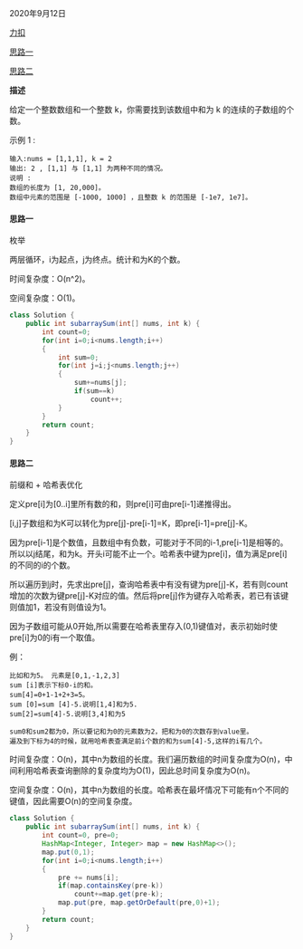 2020年9月12日

[力扣](https://leetcode-cn.com/problems/subarray-sum-equals-k/submissions/)

[思路一](#思路一)

[思路二](#思路二)

**描述**

给定一个整数数组和一个整数 k，你需要找到该数组中和为 k 的连续的子数组的个数。

示例 1 :
```
输入:nums = [1,1,1], k = 2
输出: 2 , [1,1] 与 [1,1] 为两种不同的情况。
说明 :
数组的长度为 [1, 20,000]。
数组中元素的范围是 [-1000, 1000] ，且整数 k 的范围是 [-1e7, 1e7]。
```

#### 思路一

枚举

两层循环，i为起点，j为终点。统计和为K的个数。

时间复杂度：O(n^2)。

空间复杂度：O(1)。
```java
class Solution {
    public int subarraySum(int[] nums, int k) {
        int count=0;
        for(int i=0;i<nums.length;i++)
        {
            int sum=0;
            for(int j=i;j<nums.length;j++)
            {
                sum+=nums[j];
                if(sum==k)
                    count++;
            }
        }
        return count;
    }
}
```

#### 思路二

前缀和 + 哈希表优化

定义pre[i]为[0..i]里所有数的和，则pre[i]可由pre[i-1]递推得出。

[i,j]子数组和为K可以转化为pre[j]-pre[i-1]=K，即pre[i-1]=pre[j]-K。

因为pre[i-1]是个数值，且数组中有负数，可能对于不同的i-1,pre[i-1]是相等的。所以以j结尾，和为k。开头i可能不止一个。哈希表中键为pre[i]，值为满足pre[i]的不同的i的个数。

所以遍历到j时，先求出pre[j]，查询哈希表中有没有键为pre[j]-K，若有则count增加的次数为键pre[j]-K对应的值。然后将pre[j]作为键存入哈希表，若已有该键则值加1，若没有则值设为1。

因为子数组可能从0开始,所以需要在哈希表里存入(0,1)键值对，表示初始时使pre[i]为0的i有一个取值。

例：
```
比如和为5。 元素是[0,1,-1,2,3]
sum [i]表示下标0-i的和。
sum[4]=0+1-1+2+3=5。
sum [0]=sum [4]-5.说明[1,4]和为5.
sum[2]=sum[4]-5.说明[3,4]和为5

sum0和sum2都为0，所以要记和为0的元素数为2，把和为0的次数存到value里。
遍及到下标为4的时候，就用哈希表查满足前i个数的和为sum[4]-5,这样的i有几个。
```

时间复杂度：O(n)，其中n为数组的长度。我们遍历数组的时间复杂度为O(n)，中间利用哈希表查询删除的复杂度均为O(1)，因此总时间复杂度为O(n)。

空间复杂度：O(n)，其中n为数组的长度。哈希表在最坏情况下可能有n个不同的键值，因此需要O(n)的空间复杂度。

```java
class Solution {
    public int subarraySum(int[] nums, int k) {
        int count=0, pre=0;
        HashMap<Integer, Integer> map = new HashMap<>();
        map.put(0,1);
        for(int i=0;i<nums.length;i++)
        {
            pre += nums[i];
            if(map.containsKey(pre-k))
                count+=map.get(pre-k);
            map.put(pre, map.getOrDefault(pre,0)+1);
        }
        return count;
    }
}
```
